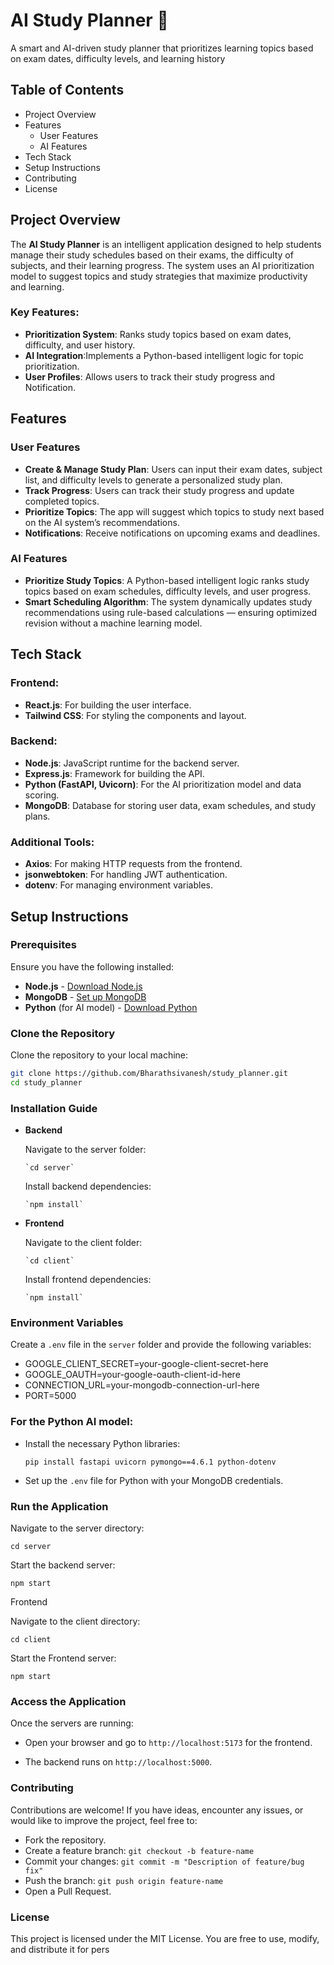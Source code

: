 # AI Study Planner 🎯
A smart and AI-driven study planner that prioritizes learning topics based on exam dates, difficulty levels, and learning history

## Table of Contents
- Project Overview
- Features
  - User Features
  - AI Features
- Tech Stack
- Setup Instructions
- Contributing
- License

## Project Overview
The **AI Study Planner** is an intelligent application designed to help students manage their study schedules based on their exams, the difficulty of subjects, and their learning progress. The system uses an AI prioritization model to suggest topics and study strategies that maximize productivity and learning.

### Key Features:
- **Prioritization System**: Ranks study topics based on exam dates, difficulty, and user history.
- **AI Integration**:Implements a Python-based intelligent logic for topic prioritization.
- **User Profiles**: Allows users to track their study progress and Notification.

## Features

### User Features
- **Create & Manage Study Plan**: Users can input their exam dates, subject list, and difficulty levels to generate a personalized study plan.
- **Track Progress**: Users can track their study progress and update completed topics.
- **Prioritize Topics**: The app will suggest which topics to study next based on the AI system’s recommendations.
- **Notifications**: Receive notifications on upcoming exams and deadlines.

### AI Features
- **Prioritize Study Topics**: A Python-based intelligent logic ranks study topics based on exam schedules, difficulty levels, and user progress.
- **Smart Scheduling Algorithm**: The system dynamically updates study recommendations using rule-based calculations — ensuring optimized revision without a machine learning model.


## Tech Stack

### Frontend:
- **React.js**: For building the user interface.
- **Tailwind CSS**: For styling the components and layout.

### Backend:
- **Node.js**: JavaScript runtime for the backend server.
- **Express.js**: Framework for building the API.
- **Python (FastAPI, Uvicorn)**: For the AI prioritization model and data scoring.
- **MongoDB**: Database for storing user data, exam schedules, and study plans.

### Additional Tools:
- **Axios**: For making HTTP requests from the frontend.
- **jsonwebtoken**: For handling JWT authentication.
- **dotenv**: For managing environment variables.

## Setup Instructions

### Prerequisites
Ensure you have the following installed:
- **Node.js** - [Download Node.js](https://nodejs.org)
- **MongoDB** - [Set up MongoDB](https://www.mongodb.com/)
- **Python** (for AI model) - [Download Python](https://www.python.org/)

### Clone the Repository
Clone the repository to your local machine:
```bash
git clone https://github.com/Bharathsivanesh/study_planner.git
cd study_planner
```
### Installation Guide

-   **Backend**

    Navigate to the server folder:

        `cd server`

    Install backend dependencies:

        `npm install`

-   **Frontend**

    Navigate to the client folder:

        `cd client`

    Install frontend dependencies:

        `npm install`

### Environment Variables

Create a `.env` file in the `server` folder and provide the following variables:

- GOOGLE_CLIENT_SECRET=your-google-client-secret-here
- GOOGLE_OAUTH=your-google-oauth-client-id-here
- CONNECTION_URL=your-mongodb-connection-url-here
- PORT=5000


### For the Python AI model:

- Install the necessary Python libraries:

    `pip install fastapi uvicorn pymongo==4.6.1 python-dotenv`

- Set up the `.env` file for Python with your MongoDB credentials.

### Run the Application

Navigate to the server directory:

`cd server`

Start the backend server:

`npm start`

Frontend

Navigate to the client directory:

`cd client`

Start the Frontend server:

`npm start`

### Access the Application

Once the servers are running:

- Open your browser and go to `http://localhost:5173` for the frontend.

- The backend runs on `http://localhost:5000`.

### Contributing

Contributions are welcome! If you have ideas, encounter any issues, or would like to improve the project, feel free to:

- Fork the repository.
- Create a feature branch: `git checkout -b feature-name`
- Commit your changes: `git commit -m "Description of feature/bug fix"`
- Push the branch: `git push origin feature-name`
- Open a Pull Request.

### License

This project is licensed under the MIT License. You are free to use, modify, and distribute it for pers
